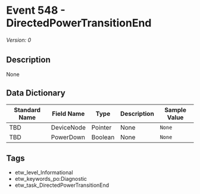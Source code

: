 # Event 548 - DirectedPowerTransitionEnd
###### Version: 0

## Description
None

## Data Dictionary
|Standard Name|Field Name|Type|Description|Sample Value|
|---|---|---|---|---|
|TBD|DeviceNode|Pointer|None|`None`|
|TBD|PowerDown|Boolean|None|`None`|

## Tags
* etw_level_Informational
* etw_keywords_po:Diagnostic
* etw_task_DirectedPowerTransitionEnd